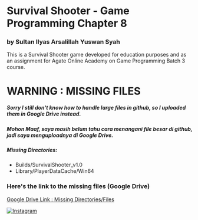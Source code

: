 # Survival Shooter - Game Programming Chapter 8
### by Sultan Ilyas Arsalillah Yuswan Syah


This is a Survival Shooter game developed for education purposes and as an assignment for Agate Online Academy on Game Programming Batch 3 course.





# WARNING : MISSING FILES #

##### Sorry I still don't know how to handle large files in github, so I uploaded them in Google Drive instead.

##### _Mohon Maaf, saya masih belum tahu cara menangani file besar di github, jadi saya menguploadnya di Google Drive._


##### Missing Directories:
* Builds/SurvivalShooter_v1.0
* Library/PlayerDataCache/Win64

### Here's the link to the missing files (Google Drive)
[Google Drive Link : Missing Directories/Files](https://drive.google.com/drive/folders/1vlH3qmTGvRSDKu-8Veup8-PSvYoDOIru?usp=sharing)




[![Instagram](https://img.shields.io/badge/instagram-%23E4405F.svg?&style=for-the-badge&logo=instagram&logoColor=white)](https://www.instagram.com/larsspawn/)
